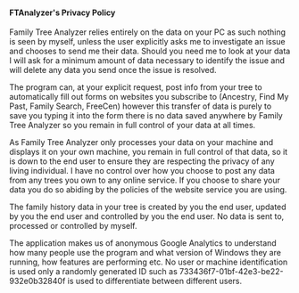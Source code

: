 #### FTAnalyzer's Privacy Policy ###  

Family Tree Analyzer relies entirely on the data on your PC as such nothing is seen by myself, unless the user explicitly asks me to investigate an issue and chooses to send me their data. Should you need me to look at your data I will ask for a minimum amount of data necessary to identify the issue and will delete any data you send once the issue is resolved.

The program can, at your explicit request, post info from your tree to automatically fill out forms on websites you subscribe to (Ancestry, Find My Past, Family Search, FreeCen) however this transfer of data is purely to save you typing it into the form there is no data saved anywhere by Family Tree Analyzer so you remain in full control of your data at all times.

As Family Tree Analyzer only processes your data on your machine and displays it on your own machine, you remain in full control of that data, so it is down to the end user to ensure they are respecting the privacy of any living individual. I have no control over how you choose to post any data from any trees you own to any online service. If you choose to share your data you do so abiding by the policies of the website service you are using.

The family history data in your tree is created by you the end user, updated by you the end user and controlled by you the end user. No data is sent to, processed or controlled by myself.

The application makes us of anonymous Google Analytics to understand how many people use the program and what version of Windows they are running, how features are performing etc. No user or machine identification is used only a randomly generated ID such as 733436f7-01bf-42e3-be22-932e0b32840f is used to differentiate between different users.